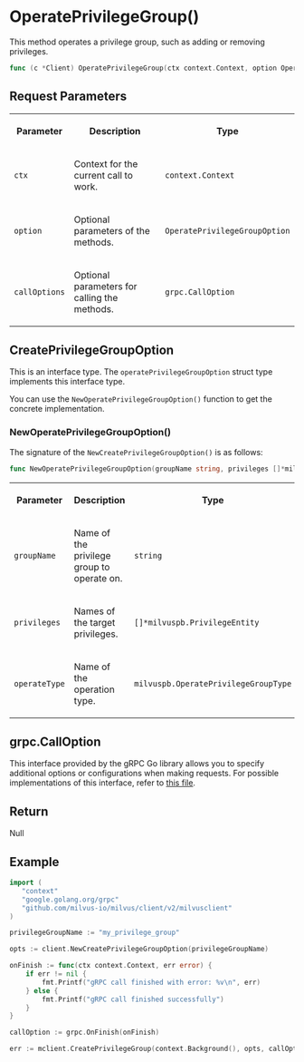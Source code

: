# OperatePrivilegeGroup()

This method operates a privilege group, such as adding or removing privileges.

```go
func (c *Client) OperatePrivilegeGroup(ctx context.Context, option OperatePrivilegeGroupOption, callOptions ...grpc.CallOption) error
```

## Request Parameters

<table>
   <tr>
     <th><p>Parameter</p></th>
     <th><p>Description</p></th>
     <th><p>Type</p></th>
   </tr>
   <tr>
     <td><p><code>ctx</code></p></td>
     <td><p>Context for the current call to work.</p></td>
     <td><p><code>context.Context</code></p></td>
   </tr>
   <tr>
     <td><p><code>option</code></p></td>
     <td><p>Optional parameters of the methods.</p></td>
     <td><p><code>OperatePrivilegeGroupOption</code></p></td>
   </tr>
   <tr>
     <td><p><code>callOptions</code></p></td>
     <td><p>Optional parameters for calling the methods.</p></td>
     <td><p><code>grpc.CallOption</code></p></td>
   </tr>
</table>

## CreatePrivilegeGroupOption

This is an interface type. The `operatePrivilegeGroupOption` struct type implements this interface type. 

You can use the `NewOperatePrivilegeGroupOption()` function to get the concrete implementation.

### NewOperatePrivilegeGroupOption()

The signature of the `NewCreatePrivilegeGroupOption()` is as follows:

```go
func NewOperatePrivilegeGroupOption(groupName string, privileges []*milvuspb.PrivilegeEntity, operateType milvuspb.OperatePrivilegeGroupType) *operatePrivilegeGroupOption
```

<table>
   <tr>
     <th><p>Parameter</p></th>
     <th><p>Description</p></th>
     <th><p>Type</p></th>
   </tr>
   <tr>
     <td><p><code>groupName</code></p></td>
     <td><p>Name of the privilege group to operate on.</p></td>
     <td><p><code>string</code></p></td>
   </tr>
   <tr>
     <td><p><code>privileges</code></p></td>
     <td><p>Names of the target privileges.</p></td>
     <td><p><code>[]*milvuspb.PrivilegeEntity</code></p></td>
   </tr>
   <tr>
     <td><p><code>operateType</code></p></td>
     <td><p>Name of the operation type.</p></td>
     <td><p><code>milvuspb.OperatePrivilegeGroupType</code></p></td>
   </tr>
</table>

## grpc.CallOption

This interface provided by the gRPC Go library allows you to specify additional options or configurations when making requests. For possible implementations of this interface, refer to [this file](https://github.com/grpc/grpc-go/blob/v1.69.4/rpc_util.go#L174).

## Return

Null

## Example

```go
import (
   "context"
   "google.golang.org/grpc"
   "github.com/milvus-io/milvus/client/v2/milvusclient"
)

privilegeGroupName := "my_privilege_group"

opts := client.NewCreatePrivilegeGroupOption(privilegeGroupName)

onFinish := func(ctx context.Context, err error) {
    if err != nil {
        fmt.Printf("gRPC call finished with error: %v\n", err)
    } else {
        fmt.Printf("gRPC call finished successfully")
    }
}

callOption := grpc.OnFinish(onFinish)

err := mclient.CreatePrivilegeGroup(context.Background(), opts, callOpts)
```

